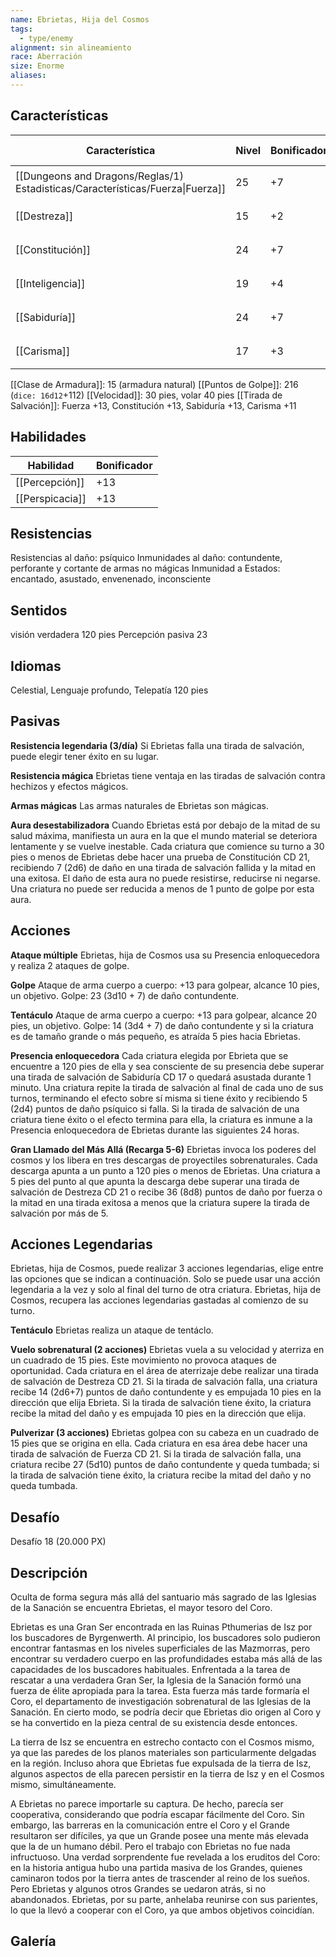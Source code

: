 ```yaml
---
name: Ebrietas, Hija del Cosmos
tags:
  - type/enemy
alignment: sin alineamiento
race: Aberración
size: Enorme
aliases:
---
```


## Características

| Característica                                                                 | Nivel | Bonificador | Lanzar dado      |
| ------------------------------------------------------------------------------ | ----- | ----------- | ---------------- |
| [[Dungeons and Dragons/Reglas/1) Estadisticas/Características/Fuerza\|Fuerza]] | 25    | +7          | `dice: 1d20 + 0` |
| [[Destreza]]                                                                   | 15    | +2          | `dice: 1d20 + 0` |
| [[Constitución]]                                                               | 24    | +7          | `dice: 1d20 + 0` |
| [[Inteligencia]]                                                               | 19    | +4          | `dice: 1d20 + 0` |
| [[Sabiduría]]                                                                  | 24    | +7          | `dice: 1d20 + 0` |
| [[Carisma]]                                                                    | 17    | +3          | `dice: 1d20 + 0` |

[[Clase de Armadura]]: 15 (armadura natural)
[[Puntos de Golpe]]: 216 (`dice: 16d12`+112)
[[Velocidad]]: 30 pies, volar 40 pies
[[Tirada de Salvación]]: Fuerza +13, Constitución +13, Sabiduría +13, Carisma +11

## Habilidades

| Habilidad       | Bonificador |
| --------------- | ----------- |
| [[Percepción]]  | +13         |
| [[Perspicacia]] | +13         |

## Resistencias

Resistencias al daño: psíquico
Inmunidades al daño: contundente, perforante y cortante de armas no mágicas
Inmunidad a Estados: encantado, asustado, envenenado, inconsciente

## Sentidos


visión verdadera 120 pies
Percepción pasiva 23

## Idiomas

Celestial, Lenguaje profundo, Telepatía 120 pies

## Pasivas

**Resistencia legendaria (3/día)**
Si Ebrietas falla una tirada de salvación, puede elegir tener éxito en su lugar.

**Resistencia mágica**
Ebrietas tiene ventaja en las tiradas de salvación contra hechizos y efectos mágicos.

**Armas mágicas**
Las armas naturales de Ebrietas son mágicas.

**Aura desestabilizadora**
Cuando Ebrietas está por debajo de la mitad de su salud máxima, manifiesta un aura en la que el mundo material se deteriora lentamente y se vuelve inestable. Cada criatura que comience su turno a 30 pies o menos de Ebrietas debe hacer una prueba de Constitución CD 21, recibiendo 7 (2d6) de daño en una tirada de salvación fallida y la mitad en una exitosa. El daño de esta aura no puede resistirse, reducirse ni negarse. Una criatura no puede ser reducida a menos de 1 punto de golpe por esta aura.

## Acciones

**Ataque múltiple**
Ebrietas, hija de Cosmos usa su Presencia enloquecedora y realiza 2 ataques de golpe.

**Golpe**
Ataque de arma cuerpo a cuerpo: +13 para golpear, alcance 10 pies, un objetivo.
Golpe: 23 (3d10 + 7) de daño contundente.

**Tentáculo**
Ataque de arma cuerpo a cuerpo: +13 para golpear, alcance 20 pies, un objetivo. 
Golpe: 14 (3d4 + 7) de daño contundente y si la criatura es de tamaño grande o más pequeño, es atraída 5 pies hacia Ebrietas.

**Presencia enloquecedora**
Cada criatura elegida por Ebrieta que se encuentre a 120 pies de ella y sea consciente de su presencia debe superar una tirada de salvación de Sabiduría CD 17 o quedará asustada durante 1 minuto. Una criatura repite la tirada de salvación al final de cada uno de sus turnos, terminando el efecto sobre sí misma si tiene éxito y recibiendo 5 (2d4) puntos de daño psíquico si falla. Si la tirada de salvación de una criatura tiene éxito o el efecto termina para ella, la criatura es inmune a la Presencia enloquecedora de Ebrietas durante las siguientes 24 horas.

**Gran Llamado del Más Allá (Recarga 5-6)**
Ebrietas invoca los poderes del cosmos y los libera en tres descargas de proyectiles sobrenaturales. Cada descarga apunta a un punto a 120 pies o menos de Ebrietas. Una criatura a 5 pies del punto al que apunta la descarga debe superar una tirada de salvación de Destreza CD 21 o recibe 36 (8d8) puntos de daño por fuerza o la mitad en una tirada exitosa a menos que la criatura supere la tirada de salvación por más de 5.

## Acciones Legendarias

Ebrietas, hija de Cosmos, puede realizar 3 acciones legendarias, elige entre las opciones que se indican a continuación. Solo se puede usar una acción legendaria a la vez y solo al final del turno de otra criatura. Ebrietas, hija de Cosmos, recupera las acciones legendarias
gastadas al comienzo de su turno.

**Tentáculo**
Ebrietas realiza un ataque de tentáclo.

**Vuelo sobrenatural (2 acciones)**
Ebrietas vuela a su velocidad y aterriza en un cuadrado de 15 pies. Este movimiento no provoca ataques de oportunidad. Cada criatura en el área de aterrizaje debe realizar una tirada de salvación de Destreza CD 21. Si la tirada de salvación falla, una criatura recibe 14 (2d6+7) puntos de daño contundente y es empujada 10 pies en la dirección que elija Ebrieta. Si la tirada de salvación tiene éxito, la criatura recibe la mitad del daño y es empujada 10 pies en la dirección que elija. 

**Pulverizar (3 acciones)**
Ebrietas golpea con su cabeza en un cuadrado de 15 pies que se origina en ella. Cada criatura en esa área debe hacer una tirada de salvación de Fuerza CD 21. Si la tirada de salvación falla, una criatura recibe 27 (5d10) puntos de daño contundente y queda tumbada; si la tirada de salvación tiene éxito, la criatura recibe la mitad del daño y no queda tumbada.

## Desafío

Desafío 18 (20.000 PX)

## Descripción

Oculta de forma segura más allá del santuario más sagrado de las Iglesias de la Sanación se encuentra Ebrietas, el mayor tesoro del Coro.

Ebrietas es una Gran Ser encontrada en las Ruinas Pthumerias de Isz por los buscadores de Byrgenwerth. Al principio, los buscadores solo pudieron encontrar fantasmas en los niveles superficiales de las Mazmorras, pero encontrar su verdadero cuerpo en las profundidades estaba más allá de las capacidades de los buscadores habituales. Enfrentada a la tarea de rescatar a una verdadera Gran Ser, la Iglesia de la Sanación formó una fuerza de élite apropiada para la tarea. Esta fuerza más tarde formaría el Coro, el departamento de investigación sobrenatural de las Iglesias de la Sanación.
En cierto modo, se podría decir que Ebrietas dio origen al Coro y se ha convertido en la pieza central de su existencia desde entonces.

La tierra de Isz se encuentra en estrecho contacto con el Cosmos mismo, ya que las paredes de los planos materiales son particularmente delgadas en la región. Incluso ahora que Ebrietas fue expulsada de la tierra de Isz, algunos aspectos de ella parecen persistir en la tierra de Isz y en el Cosmos mismo, simultáneamente.

A Ebrietas no parece importarle su captura. De hecho, parecía ser cooperativa, considerando que podría escapar fácilmente del Coro. Sin embargo, las barreras en la comunicación entre el Coro y el Grande resultaron ser difíciles, ya que un Grande posee una mente más elevada que la de un humano débil. Pero el trabajo con Ebrietas no fue nada infructuoso. Una verdad sorprendente fue revelada a los eruditos del Coro: en la historia antigua hubo una partida masiva de los Grandes, quienes caminaron todos por la tierra antes de trascender al reino de los sueños. Pero Ebrietas y algunos otros Grandes se  uedaron atrás, si no abandonados. Ebrietas, por su parte, anhelaba reunirse con sus parientes, lo que la llevó a cooperar con el Coro, ya que ambos objetivos coincidían.

## Galería
